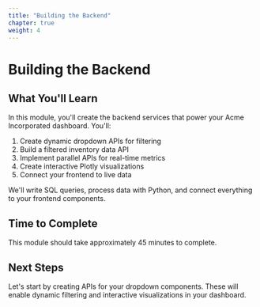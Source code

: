 ```yaml
---
title: "Building the Backend"
chapter: true
weight: 4
---
```


# Building the Backend

## What You'll Learn

In this module, you'll create the backend services that power your Acme Incorporated dashboard. You'll:

1. Create dynamic dropdown APIs for filtering
2. Build a filtered inventory data API
3. Implement parallel APIs for real-time metrics
4. Create interactive Plotly visualizations
5. Connect your frontend to live data

We'll write SQL queries, process data with Python, and connect everything to your frontend components.

## Time to Complete

This module should take approximately 45 minutes to complete.

## Next Steps

Let's start by creating APIs for your dropdown components. These will enable dynamic filtering and interactive visualizations in your dashboard.
